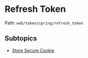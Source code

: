# Refresh Token

Path: `web/token/spring/refresh_token`

## Subtopics
- [Store Secure Cookie](./store_secure_cookie/README.md)
